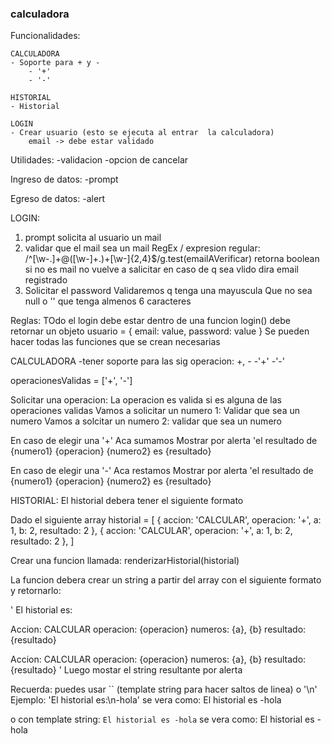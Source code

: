 ### calculadora

Funcionalidades:

    CALCULADORA
    - Soporte para + y -
        - '+'
        - '-'

    HISTORIAL
    - Historial

    LOGIN
    - Crear usuario (esto se ejecuta al entrar  la calculadora)
        email -> debe estar validado

Utilidades:
-validacion 
-opcion de cancelar

Ingreso de datos:
-prompt

Egreso de datos:
-alert


LOGIN:
1. prompt solicita al usuario un mail
2. validar que el mail sea un mail
    RegEx / expresion regular: /^[\w-\.]+@([\w-]+\.)+[\w-]{2,4}$/g.test(emailAVerificar) retorna boolean
    si no es mail no vuelve a salicitar
    en caso de q sea vlido dira email registrado
3. Solicitar el password
    Validaremos q tenga una mayuscula
    Que no sea null o ''
    que tenga almenos 6 caracteres




Reglas:
TOdo el login debe estar dentro de una funcion
login() debe retornar un objeto 
usuario = {
    email: value,
    password: value
}
Se pueden hacer todas las funciones que se crean necesarias




CALCULADORA
-tener soporte para las sig operacion: +, -
    -'+'
    -'-'

operacionesValidas = ['+', '-']

Solicitar una operacion:
La operacion es valida si es alguna de las operaciones validas 
Vamos a solicitar un numero 1: 
Validar que sea un numero
Vamos a solcitar un numero 2:
validar que sea un numero


En caso de elegir una '+'
Aca sumamos
Mostrar por alerta 'el resultado de {numero1} {operacion} {numero2} es {resultado}

En caso de elegir una '-'
Aca restamos
Mostrar por alerta 'el resultado de {numero1} {operacion} {numero2} es {resultado}


HISTORIAL:
El historial debera tener el siguiente formato

Dado el siguiente array
historial = [
    {
        accion: 'CALCULAR',
        operacion: '+',
        a: 1,
        b: 2,
        resultado: 2 
    },
    {
        accion: 'CALCULAR',
        operacion: '+',
        a: 1,
        b: 2,
        resultado: 2 
    },
]


Crear una funcion llamada: renderizarHistorial(historial)

La funcion debera crear un string a partir del array con el siguiente formato y retornarlo:

'
El historial es:

Accion: CALCULAR
operacion: {operacion}
numeros: {a}, {b}
resultado: {resultado}

Accion: CALCULAR
operacion: {operacion}
numeros: {a}, {b}
resultado: {resultado}
'
Luego mostar el string resultante por alerta

Recuerda: puedes usar `` (template string para hacer saltos de linea) o '\n'
Ejemplo:
'El historial es:\n-hola' 
se vera como:
El historial es
-hola

o con template string:
`
El historial es
-hola
`
se vera como:
El historial es
-hola